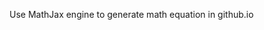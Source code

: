
Use MathJax engine to generate math equation in github.io

<script type="text/javascript" src="http://cdn.mathjax.org/mathjax/latest/MathJax.js?config=default"> \\(x=\frac{-b\pm\sqrt{b^2-4ac}}{2a}\\) </script>


